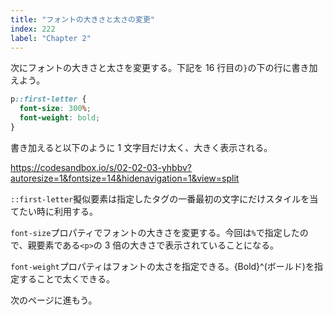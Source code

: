 ```yaml
---
title: "フォントの大きさと太さの変更"
index: 222
label: "Chapter 2"
---
```


次にフォントの大きさと太さを変更する。下記を 16 行目の`}`の下の行に書き加えよう。

```css
p::first-letter {
  font-size: 300%;
  font-weight: bold;
}
```

書き加えると以下のように 1 文字目だけ太く、大きく表示される。

https://codesandbox.io/s/02-02-03-yhbbv?autoresize=1&fontsize=14&hidenavigation=1&view=split

`::first-letter`擬似要素は指定したタグの一番最初の文字にだけスタイルを当てたい時に利用する。

`font-size`プロパティでフォントの大きさを変更する。今回は`%`で指定したので、親要素である`<p>`の 3 倍の大きさで表示されていることになる。

`font-weight`プロパティはフォントの太さを指定できる。{Bold}^(ボールド)を指定することで太くできる。

次のページに進もう。
